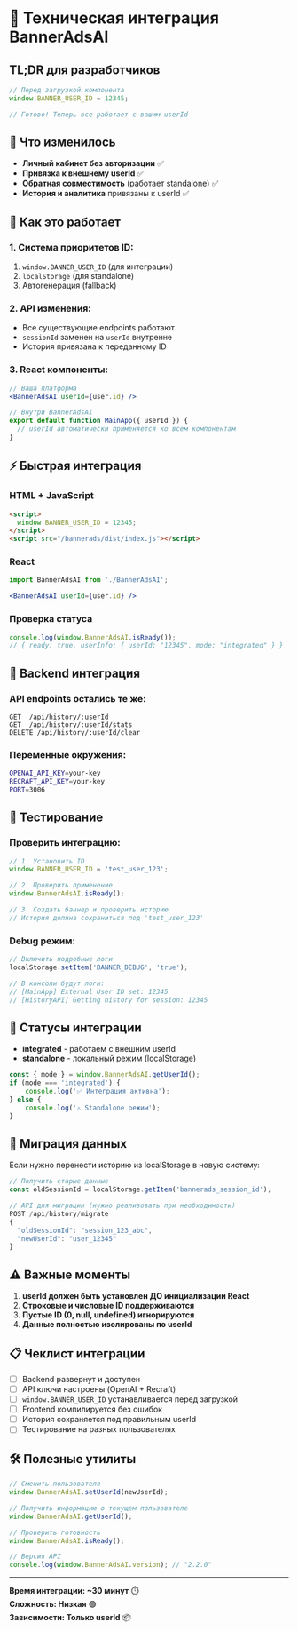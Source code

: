 # 🔧 Техническая интеграция BannerAdsAI

## TL;DR для разработчиков

```javascript
// Перед загрузкой компонента
window.BANNER_USER_ID = 12345;

// Готово! Теперь все работает с вашим userId
```

## 🎯 Что изменилось

- **Личный кабинет без авторизации** ✅
- **Привязка к внешнему userId** ✅  
- **Обратная совместимость** (работает standalone) ✅
- **История и аналитика** привязаны к userId ✅

## 📝 Как это работает

### 1. Система приоритетов ID:
1. `window.BANNER_USER_ID` (для интеграции)
2. `localStorage` (для standalone)  
3. Автогенерация (fallback)

### 2. API изменения:
- Все существующие endpoints работают
- `sessionId` заменен на `userId` внутренне
- История привязана к переданному ID

### 3. React компоненты:
```jsx
// Ваша платформа
<BannerAdsAI userId={user.id} />

// Внутри BannerAdsAI
export default function MainApp({ userId }) {
  // userId автоматически применяется ко всем компонентам
}
```

## ⚡ Быстрая интеграция

### HTML + JavaScript
```html
<script>
  window.BANNER_USER_ID = 12345;
</script>
<script src="/bannerads/dist/index.js"></script>
```

### React
```jsx
import BannerAdsAI from './BannerAdsAI';

<BannerAdsAI userId={user.id} />
```

### Проверка статуса
```javascript
console.log(window.BannerAdsAI.isReady());
// { ready: true, userInfo: { userId: "12345", mode: "integrated" } }
```

## 🔌 Backend интеграция

### API endpoints остались те же:
```
GET  /api/history/:userId
GET  /api/history/:userId/stats  
DELETE /api/history/:userId/clear
```

### Переменные окружения:
```bash
OPENAI_API_KEY=your-key
RECRAFT_API_KEY=your-key
PORT=3006
```

## 🧪 Тестирование

### Проверить интеграцию:
```javascript
// 1. Установить ID
window.BANNER_USER_ID = 'test_user_123';

// 2. Проверить применение
window.BannerAdsAI.isReady();

// 3. Создать баннер и проверить историю
// История должна сохраниться под 'test_user_123'
```

### Debug режим:
```javascript
// Включить подробные логи
localStorage.setItem('BANNER_DEBUG', 'true');

// В консоли будут логи:
// [MainApp] External User ID set: 12345
// [HistoryAPI] Getting history for session: 12345
```

## 🚦 Статусы интеграции

- **integrated** - работаем с внешним userId
- **standalone** - локальный режим (localStorage)

```javascript
const { mode } = window.BannerAdsAI.getUserId();
if (mode === 'integrated') {
    console.log('✅ Интеграция активна');
} else {
    console.log('⚠️ Standalone режим');
}
```

## 🔄 Миграция данных

Если нужно перенести историю из localStorage в новую систему:
```javascript
// Получить старые данные
const oldSessionId = localStorage.getItem('bannerads_session_id');

// API для миграции (нужно реализовать при необходимости)
POST /api/history/migrate
{
  "oldSessionId": "session_123_abc",
  "newUserId": "user_12345"
}
```

## ⚠️ Важные моменты

1. **userId должен быть установлен ДО инициализации React**
2. **Строковые и числовые ID поддерживаются**  
3. **Пустые ID (0, null, undefined) игнорируются**
4. **Данные полностью изолированы по userId**

## 📋 Чеклист интеграции

- [ ] Backend развернут и доступен
- [ ] API ключи настроены (OpenAI + Recraft)
- [ ] `window.BANNER_USER_ID` устанавливается перед загрузкой
- [ ] Frontend компилируется без ошибок
- [ ] История сохраняется под правильным userId
- [ ] Тестирование на разных пользователях

## 🛠 Полезные утилиты

```javascript
// Сменить пользователя
window.BannerAdsAI.setUserId(newUserId);

// Получить информацию о текущем пользователе  
window.BannerAdsAI.getUserId();

// Проверить готовность
window.BannerAdsAI.isReady();

// Версия API
console.log(window.BannerAdsAI.version); // "2.2.0"
```

---

**Время интеграции: ~30 минут** ⏱️  
**Сложность: Низкая** 🟢  
**Зависимости: Только userId** 📦